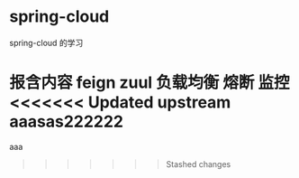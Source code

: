 # spring-cloud
spring-cloud 的学习

报含内容
feign
zuul
负载均衡
熔断
监控
<<<<<<< Updated upstream
aaasas222222
=======
aaa
>>>>>>> Stashed changes
